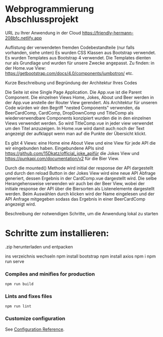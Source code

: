 
# Webprogrammierung Abschlussprojekt 

URL zu Ihrer Anwendung in der Cloud
https://friendly-hermann-208bfc.netlify.app

Auflistung der verwendeten fremden Codebestandteile (nur falls vorhanden, siehe unten)
Es wurden CSS Klassen aus Bootstrap verwendet.
Es wurden Templates aus Bootstrap 4 verwendet. Die Templates dienten nur als Grundlage und wurden für unsere Zwecke angepasst.
Zu finden:
in der Home.vue View:	https://getbootstrap.com/docs/4.0/components/jumbotron/
etc.

Kurze Beschreibung und Begründung der Architektur Ihres Codes

Die Seite ist eine Single Page Application. Die App.vue ist die Parent Component. 
Die einzelnen Views Home, Jokes, About und Beer werden in der App.vue anstelle der Router View gerendert.
Als Architektur für unseren Code würden wir den Begriff "nested Components" verwenden, da BeerCardComp, CardComp, DropDownComp 
und TitleComp als wiederverwendbare Components konzipiert wurden die in den einzelnen Views verwendet werden.
So wird TitleComp.vue in jeder view verwendet um den Titel anzuzeigen. 
In Home.vue wird damit auch noch der Text angezeigt der aufklappt wenn man auf die Punkte der Übersicht klickt.

Es gibt 4 Views: eine Home eine About View und eine View für jede API die wir eingebunden haben. 
Eingebundene APIs sind https://github.com/15Dkatz/official_joke_apifür die Jokes View
und https://punkapi.com/documentation/v2 für die Bier View.

Durch die mounted() Methode wird initial der response der API dargestellt und durch den reload Button in der Jokes View 
wird eine neue API Abfrage generiert, dessen Ergebnis in der CardComp.vue dargestellt wird.
Die selbe Herangehensweise verwenden wir auch bei der Beer View, wobei der initiale response der API über die Biersorten 
als Listenelemente dargestellt werden. Beim Auswählen durch klicken wird der Name eingelesen und der API Anfrage mitgegeben 
sodass das Ergebnis in einer BeerCardComp angezeigt wird.


Beschreibung der notwendigen Schritte, um die Anwendung lokal zu starten

# Schritte zum installieren:

.zip herunterladen und entpacken

ins verzeichnis wechseln
npm install bootstrap
npm install axios
npm i
npm run serve 


### Compiles and minifies for production
```
npm run build
```
### Lints and fixes files
```
npm run lint
```
### Customize configuration
See [Configuration Reference](https://cli.vuejs.org/config/).
